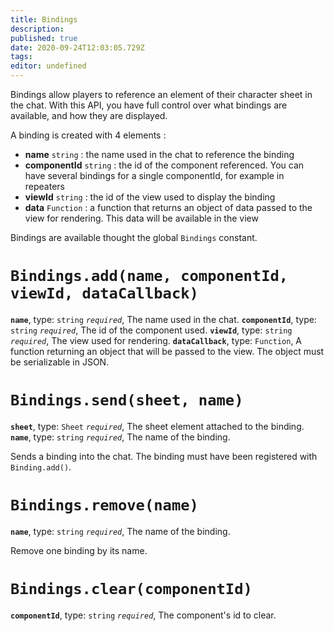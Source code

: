 ```yaml
---
title: Bindings
description: 
published: true
date: 2020-09-24T12:03:05.729Z
tags: 
editor: undefined
---
```


Bindings allow players to reference an element of their character sheet in the chat. With this API, you have full control over what bindings are available, and how they are displayed.

A binding is created with 4 elements : 

 * **name** `string` : the name used in the chat to reference the binding
 * **componentId** `string` : the id of the component referenced. You can have several bindings for a single componentId, for example in repeaters
 * **viewId** `string` : the id of the view used to display the binding
 * **data** `Function` : a function that returns an object of data passed to the view for rendering. This data will be available in the view
 
Bindings are available thought the global `Bindings` constant.

# `Bindings.add(name, componentId, viewId, dataCallback)`
**`name`**, type: `string` *`required`*, The name used in the chat.
**`componentId`**, type: `string` *`required`*, The id of the component used.
**`viewId`**, type: `string` *`required`*, The view used for rendering.
**`dataCallback`**, type: `Function`, A function returning an object that will be passed to the view. The object must be serializable in JSON.

# `Bindings.send(sheet, name)`
**`sheet`**, type: `Sheet` *`required`*, The sheet element attached to the binding.
**`name`**, type: `string` *`required`*, The name of the binding.

Sends a binding into the chat. The binding must have been registered with `Binding.add()`.

# `Bindings.remove(name)`
**`name`**, type: `string` *`required`*, The name of the binding.

Remove one binding by its name.

# `Bindings.clear(componentId)`
**`componentId`**, type: `string` *`required`*, The component's id to clear.